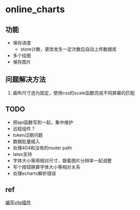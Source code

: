 # online_charts

## 功能

* 保存进度
  * store计数，更改发生一定次数后自动上传数据库
* 多个绘图
* 保存图片

## 问题解决方法

1. 画布尺寸选为固定，使用css的scale函数完成不同屏幕的匹配

## TODO

* 把api函数写到一起，集中维护
* 远程组件？
* token过期问题
* 数据批量插入
* 处理404和没有的router path
* latex支持
* 字体大小等用相对尺寸，跟着图片分辨率一起调整
* 写个按钮换算字体大小等相对关系
* 处理echarts解析错误

## ref

[编写vite插件](https://juejin.cn/post/7075678169122439181)
